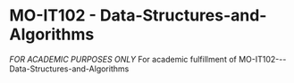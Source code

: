 # MO-IT102 - Data-Structures-and-Algorithms
*FOR ACADEMIC PURPOSES ONLY*
For academic fulfillment of MO-IT102---Data-Structures-and-Algorithms
